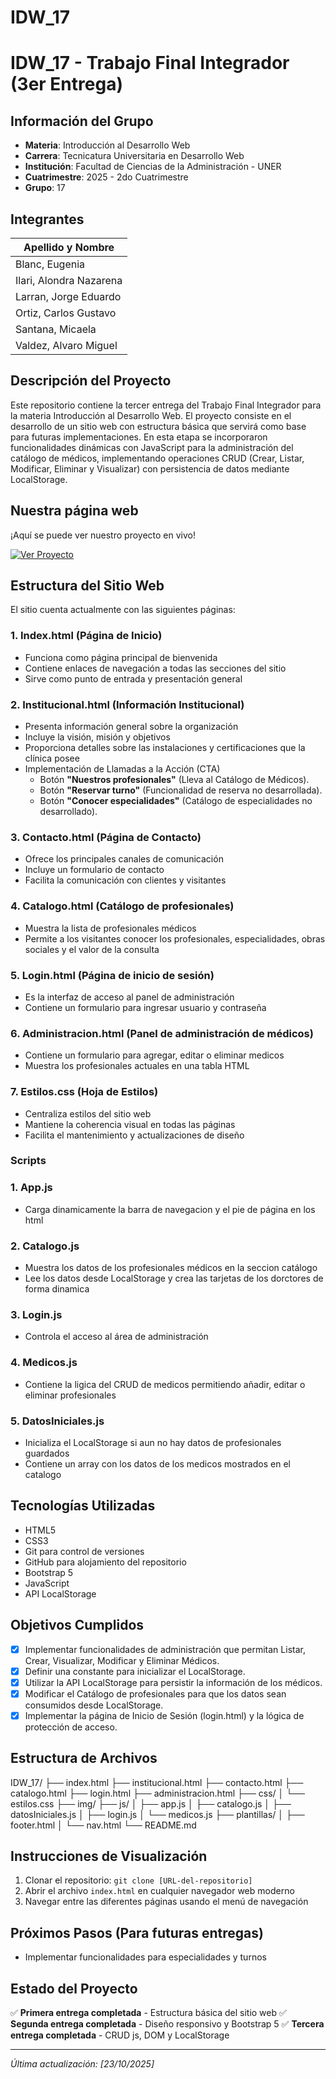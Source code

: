 # IDW_17

# IDW_17 - Trabajo Final Integrador (3er Entrega)

## Información del Grupo
- **Materia**: Introducción al Desarrollo Web
- **Carrera**: Tecnicatura Universitaria en Desarrollo Web
- **Institución**: Facultad de Ciencias de la Administración - UNER
- **Cuatrimestre**: 2025 - 2do Cuatrimestre
- **Grupo**: 17

## Integrantes
| Apellido y Nombre       |
|-------------------      |
| Blanc, Eugenia          |
| Ilari, Alondra Nazarena |
| Larran, Jorge Eduardo   |
| Ortiz, Carlos Gustavo   |
| Santana, Micaela        |
| Valdez, Alvaro Miguel   |

## Descripción del Proyecto
Este repositorio contiene la tercer entrega del Trabajo Final Integrador para la materia Introducción al Desarrollo Web. El proyecto consiste en el desarrollo de un sitio web con estructura básica que servirá como base para futuras implementaciones.
En esta etapa se incorporaron funcionalidades dinámicas con JavaScript para la administración del catálogo de médicos, implementando operaciones CRUD (Crear, Listar, Modificar, Eliminar y Visualizar) con persistencia de datos mediante LocalStorage.

## Nuestra página web
¡Aquí se puede ver nuestro proyecto en vivo!

[![Ver Proyecto](https://img.shields.io/badge/Ver_Clínica-007bff?style=for-the-badge&logo=heart&logoColor=fff)](https://raw.githack.com/Gustaf02/IDW_17/refs/heads/main/index.html)

## Estructura del Sitio Web
El sitio cuenta actualmente con las siguientes páginas:

### 1. Index.html (Página de Inicio)
- Funciona como página principal de bienvenida
- Contiene enlaces de navegación a todas las secciones del sitio
- Sirve como punto de entrada y presentación general

### 2. Institucional.html (Información Institucional)
- Presenta información general sobre la organización
- Incluye la visión, misión y objetivos
- Proporciona detalles sobre las instalaciones y certificaciones que la clínica posee
- Implementación de Llamadas a la Acción (CTA)
    - Botón **"Nuestros profesionales"** (Lleva al Catálogo de Médicos).
    - Botón **"Reservar turno"** (Funcionalidad de reserva no desarrollada).
    - Botón **"Conocer especialidades"** (Catálogo de especialidades no desarrollado).

### 3. Contacto.html (Página de Contacto)
- Ofrece los principales canales de comunicación
- Incluye un formulario de contacto
- Facilita la comunicación con clientes y visitantes

### 4. Catalogo.html (Catálogo de profesionales)
- Muestra la lista de profesionales médicos
- Permite a los visitantes conocer los profesionales, especialidades, obras sociales y el valor de la consulta

### 5. Login.html (Página de inicio de sesión)
- Es la interfaz de acceso al panel de administración
- Contiene un formulario para ingresar usuario y contraseña

### 6. Administracion.html (Panel de administración de médicos)
- Contiene un formulario para agregar, editar o eliminar medicos
- Muestra los profesionales actuales en una tabla HTML

### 7. Estilos.css (Hoja de Estilos)
- Centraliza estilos del sitio web
- Mantiene la coherencia visual en todas las páginas
- Facilita el mantenimiento y actualizaciones de diseño

### Scripts

### 1. App.js
- Carga dinamicamente la barra de navegacion y el pie de página en los html

### 2. Catalogo.js
- Muestra los datos de los profesionales médicos en la seccion catálogo
- Lee los datos desde LocalStorage y crea las tarjetas de los dorctores de forma dinamica

### 3. Login.js
- Controla el acceso al área de administración

### 4. Medicos.js
- Contiene la ligica del CRUD de medicos permitiendo añadir, editar o eliminar profesionales

### 5. DatosIniciales.js
- Inicializa el LocalStorage si aun no hay datos de profesionales guardados
- Contiene un array con los datos de los medicos mostrados en el catalogo

## Tecnologías Utilizadas
- HTML5
- CSS3
- Git para control de versiones
- GitHub para alojamiento del repositorio
- Bootstrap 5
- JavaScript
- API LocalStorage

## Objetivos Cumplidos
- [x] Implementar funcionalidades de administración que permitan Listar, Crear, Visualizar, Modificar y Eliminar Médicos.
- [x] Definir una constante para inicializar el LocalStorage.
- [x] Utilizar la API LocalStorage para persistir la información de los médicos.
- [x] Modificar el Catálogo de profesionales para que los datos sean consumidos desde LocalStorage.
- [x] Implementar la página de Inicio de Sesión (login.html) y la lógica de protección de acceso.

## Estructura de Archivos

IDW_17/
├── index.html
├── institucional.html
├── contacto.html
├── catalogo.html
├── login.html
├── administracion.html
├── css/
│ └── estilos.css
├── img/
├── js/
│ ├── app.js
│ ├── catalogo.js
│ ├── datosIniciales.js
│ ├── login.js
│ └── medicos.js
├── plantillas/
│ ├── footer.html
│ └── nav.html
└── README.md


## Instrucciones de Visualización
1. Clonar el repositorio: `git clone [URL-del-repositorio]`
2. Abrir el archivo `index.html` en cualquier navegador web moderno
3. Navegar entre las diferentes páginas usando el menú de navegación

## Próximos Pasos (Para futuras entregas)
- Implementar funcionalidades para especialidades y turnos

## Estado del Proyecto
✅ **Primera entrega completada** - Estructura básica del sitio web
✅ **Segunda entrega completada** - Diseño responsivo y Bootstrap 5
✅ **Tercera entrega completada** - CRUD js, DOM y LocalStorage

---

*Última actualización: [23/10/2025]*
